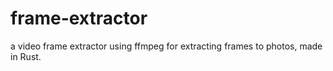 # frame-extractor
a video frame extractor using ffmpeg for extracting frames to photos, made in Rust.
